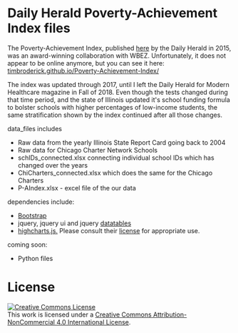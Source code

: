 Daily Herald Poverty-Achievement Index files
===============

The Poverty-Achievement Index, published [here](http://www.dailyherald.com/lowincome/) by the Daily Herald in 2015, was an award-winning collaboration with WBEZ. Unfortunately, it does not appear to be online anymore, but you can see it here: [timbroderick.github.io/Poverty-Achievement-Index/](https://timbroderick.github.io/Poverty-Achievement-Index/)

The index was updated through 2017, until I left the Daily Herald for Modern Healthcare magazine in Fall of 2018. Even though the tests changed during that time period, and the state of Illinois updated it's school funding formula to bolster schools with higher percentages of low-income students, the same stratification shown by the index continued after all those changes.

data_files includes
- Raw data from the yearly Illinois State Report Card going back to 2004
- Raw data for Chicago Charter Network Schools
- schIDs_connected.xlsx connecting individual school IDs which has changed over the years
- ChiCharters_connected.xlsx which does the same for the Chicago Charters
- P-AIndex.xlsx - excel file of the our data

dependencies include:
- [Bootstrap](http://getbootstrap.com/)
- jquery, jquery ui and jquery [datatables](https://www.datatables.net/)
- [highcharts.js.](http://www.highcharts.com) Please consult their [license](http://shop.highsoft.com/highcharts.html) for appropriate use.

coming soon:
- Python files

License
=======

<a rel="license" href="http://creativecommons.org/licenses/by-nc/4.0/"><img alt="Creative Commons License" style="border-width:0" src="https://i.creativecommons.org/l/by-nc/4.0/88x31.png" /></a><br />This work is licensed under a <a rel="license" href="http://creativecommons.org/licenses/by-nc/4.0/">Creative Commons Attribution-NonCommercial 4.0 International License</a>.
